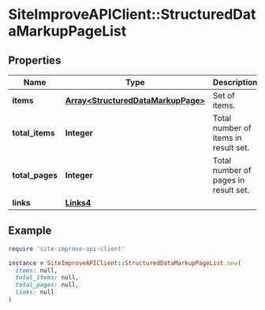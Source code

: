 # SiteImproveAPIClient::StructuredDataMarkupPageList

## Properties

| Name | Type | Description | Notes |
| ---- | ---- | ----------- | ----- |
| **items** | [**Array&lt;StructuredDataMarkupPage&gt;**](StructuredDataMarkupPage.md) | Set of items. |  |
| **total_items** | **Integer** | Total number of items in result set. |  |
| **total_pages** | **Integer** | Total number of pages in result set. |  |
| **links** | [**Links4**](Links4.md) |  | [optional] |

## Example

```ruby
require 'site-improve-api-client'

instance = SiteImproveAPIClient::StructuredDataMarkupPageList.new(
  items: null,
  total_items: null,
  total_pages: null,
  links: null
)
```


